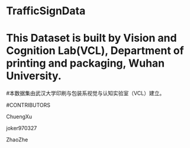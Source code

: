 ﻿# TrafficSignData
# This Dataset is built by Vision and Cognition Lab(VCL), Department of printing and packaging, Wuhan University.
#本数据集由武汉大学印刷与包装系视觉与认知实验室（VCL）建立。


#CONTRIBUTORS

ChuengXu

joker970327

ZhaoZhe
